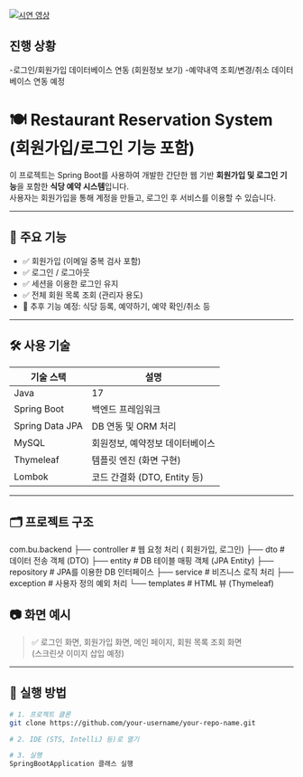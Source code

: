[![시연 영상](http://img.youtube.com/vi/영상ID/0.jpg)](https://www.youtube.com/watch?v=영상ID)
##  진행 상황
-로그인/회원가입 데이터베이스 연동 (회원정보 보기)
-예약내역 조회/변경/취소 데이터베이스 연동 예정

# 🍽️ Restaurant Reservation System (회원가입/로그인 기능 포함)

이 프로젝트는 Spring Boot를 사용하여 개발한 간단한 웹 기반 **회원가입 및 로그인 기능**을 포함한 **식당 예약 시스템**입니다.  
사용자는 회원가입을 통해 계정을 만들고, 로그인 후 서비스를 이용할 수 있습니다.

---

## 🚀 주요 기능

- ✅ 회원가입 (이메일 중복 검사 포함)
- ✅ 로그인 / 로그아웃
- ✅ 세션을 이용한 로그인 유지
- ✅ 전체 회원 목록 조회 (관리자 용도)
- 📌 추후 기능 예정: 식당 등록, 예약하기, 예약 확인/취소 등

---

## 🛠️ 사용 기술

| 기술 스택 | 설명 |
|-----------|------|
| Java      | 17   |
| Spring Boot | 백엔드 프레임워크 |
| Spring Data JPA | DB 연동 및 ORM 처리 |
|  MySQL | 회원정보, 예약정보 데이터베이스 |
| Thymeleaf | 템플릿 엔진 (화면 구현) |
| Lombok | 코드 간결화 (DTO, Entity 등) |

---

## 🗂️ 프로젝트 구조

com.bu.backend
├── controller # 웹 요청 처리 ( 회원가입, 로그인)
├── dto # 데이터 전송 객체 (DTO)
├── entity # DB 테이블 매핑 객체 (JPA Entity)
├── repository # JPA를 이용한 DB 인터페이스
├── service # 비즈니스 로직 처리
├── exception # 사용자 정의 예외 처리
└── templates # HTML 뷰 (Thymeleaf)
## 📷 화면 예시

> ✅ 로그인 화면, 회원가입 화면, 메인 페이지, 회원 목록 조회 화면  
> (스크린샷 이미지 삽입 예정)

---

## 🔧 실행 방법

```bash
# 1. 프로젝트 클론
git clone https://github.com/your-username/your-repo-name.git

# 2. IDE (STS, IntelliJ 등)로 열기

# 3. 실행
SpringBootApplication 클래스 실행
